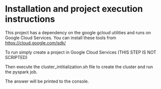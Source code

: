 Installation and project execution instructions
===================================================

This project has a dependency on the google gcloud utilities and runs on Google
Cloud Services.  You can install these tools from https://cloud.google.com/sdk/

To run simply create a project in Google Cloud Services (THIS STEP IS NOT SCRIPTED)

Then execute the cluster\_intitialization.sh file to create the cluster and run
the pyspark job.

The answer will be printed to the console.
